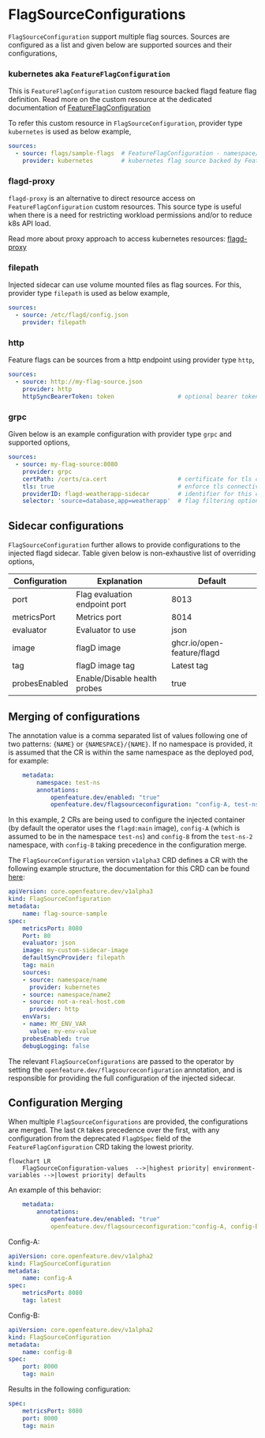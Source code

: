 # FlagSourceConfigurations

`FlagSourceConfiguration` support multiple flag sources. Sources are configured as a list and given below are supported sources and their configurations,

### kubernetes aka `FeatureFlagConfiguration`

This is `FeatureFlagConfiguration` custom resource backed flagd feature flag definition.
Read more on the custom resource at the dedicated documentation of [FeatureFlagConfiguration](https://github.com/open-feature/open-feature-operator/blob/main/docs/feature_flag_configuration.md)

To refer this custom resource in `FlagSourceConfiguration`, provider type `kubernetes` is used as below example,

```yaml
sources:                        
  - source: flags/sample-flags  # FeatureFlagConfiguration - namespace/custom_resource_name
    provider: kubernetes        # kubernetes flag source backed by FeatureFlagConfiguration custom resource
```

### flagd-proxy

`flagd-proxy` is an alternative to direct resource access on `FeatureFlagConfiguration` custom resources.
This source type is useful when there is a need for restricting workload permissions and/or to reduce k8s API load.

Read more about proxy approach to access kubernetes resources: [flagd-proxy](https://github.com/open-feature/open-feature-operator/blob/main/docs/flagd_proxy.md)

### filepath

Injected sidecar can use volume mounted files as flag sources. 
For this, provider type `filepath` is used as below example,

```yaml
sources:                        
  - source: /etc/flagd/config.json 
    provider: filepath          
```

### http

Feature flags can be sources from a http endpoint using provider type `http`,

```yaml
sources:
  - source: http://my-flag-source.json
    provider: http
    httpSyncBearerToken: token                  # optional bearer token for the http connection
```

### grpc

Given below is an example configuration with provider type `grpc` and supported options, 

```yaml
sources:                        
  - source: my-flag-source:8080
    provider: grpc
    certPath: /certs/ca.cert                    # certificate for tls connectivity
    tls: true                                   # enforce tls connectivity
    providerID: flagd-weatherapp-sidecar        # identifier for this connection 
    selector: 'source=database,app=weatherapp'  # flag filtering options
```

## Sidecar configurations

`FlagSourceConfiguration` further allows to provide configurations to the injected flagd sidecar.
Table given below is non-exhaustive list of overriding options,

| Configuration | Explanation                   | Default                    |
|---------------|-------------------------------|----------------------------|
| port          | Flag evaluation endpoint port | 8013                       |
| metricsPort   | Metrics port                  | 8014                       |
| evaluator     | Evaluator to use              | json                       |
| image         | flagD image                   | ghcr.io/open-feature/flagd |
| tag           | flagD image tag               | Latest tag                 |
| probesEnabled | Enable/Disable health probes  | true                       |

## Merging of configurations

The annotation value is a comma separated list of values following one of two patterns: `{NAME}` or `{NAMESPACE}/{NAME}`. 
If no namespace is provided, it is assumed that the CR is within the same namespace as the deployed pod, for example:

```yaml
    metadata:
        namespace: test-ns
        annotations:
            openfeature.dev/enabled: "true"
            openfeature.dev/flagsourceconfiguration: "config-A, test-ns-2/config-B"
```

In this example, 2 CRs are being used to configure the injected container (by default the operator uses the `flagd:main` image), `config-A` (which is assumed to be in the namespace `test-ns`) and `config-B` from the `test-ns-2` namespace, with `config-B` taking precedence in the configuration merge.

The `FlagSourceConfiguration` version `v1alpha3` CRD defines a CR with the following example structure, the documentation for this CRD can be found [here](https://github.com/open-feature/open-feature-operator/blob/main/docs/crds.md#flagsourceconfiguration):

```yaml
apiVersion: core.openfeature.dev/v1alpha3
kind: FlagSourceConfiguration
metadata:
    name: flag-source-sample
spec:
    metricsPort: 8080
    Port: 80
    evaluator: json
    image: my-custom-sidecar-image
    defaultSyncProvider: filepath
    tag: main
    sources:
    - source: namespace/name
      provider: kubernetes
    - source: namespace/name2
    - source: not-a-real-host.com
      provider: http
    envVars:
    - name: MY_ENV_VAR
      value: my-env-value
    probesEnabled: true
    debugLogging: false
```

The relevant `FlagSourceConfigurations` are passed to the operator by setting the `openfeature.dev/flagsourceconfiguration` annotation, and is responsible for providing the full configuration of the injected sidecar.

## Configuration Merging

When multiple `FlagSourceConfigurations` are provided, the configurations are merged. The last `CR` takes precedence over the first, with any configuration from the deprecated `FlagDSpec` field of the `FeatureFlagConfiguration` CRD taking the lowest priority. 


```mermaid
flowchart LR
    FlagSourceConfiguration-values  -->|highest priority| environment-variables -->|lowest priority| defaults
```


An example of this behavior:

```yaml
    metadata:
        annotations:
            openfeature.dev/enabled: "true"
            openfeature.dev/flagsourceconfiguration:"config-A, config-B"
```

Config-A:

```yaml
apiVersion: core.openfeature.dev/v1alpha2
kind: FlagSourceConfiguration
metadata:
    name: config-A
spec:
    metricsPort: 8080
    tag: latest
```

Config-B:

```yaml
apiVersion: core.openfeature.dev/v1alpha2
kind: FlagSourceConfiguration
metadata:
    name: config-B
spec:
    port: 8000
    tag: main
```
Results in the following configuration:

```yaml
spec:
    metricsPort: 8080
    port: 8000
    tag: main
```